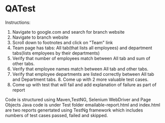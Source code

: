 # QATest
Instructions:
1. Navigate to google.com and search for branch website
2. Navigate to branch website
3. Scroll down to footnotes and click on "Team" link
4. Team page has tabs: All tab(that lists all employees) and department tabs(lists employees by their departments)
5. Verify that number of employees match between All tab and sum of other tabs.
6. Verify that employee names match between All tab and other tabs.
7. Verify that employee departments are listed correctly between All tab and Department tabs. 8. Come up with 2 more valuable test cases.
9. Come up with test that will fail and add explanation of failure as part of report

Code is structured using Maven,TestNG, Selenium WebDriver and Page Objects
Java code is under Test folder
emailable-report.html and index.html are two reports genertated using TestNg framework which includes numbers of test cases passed, failed and skipped.
